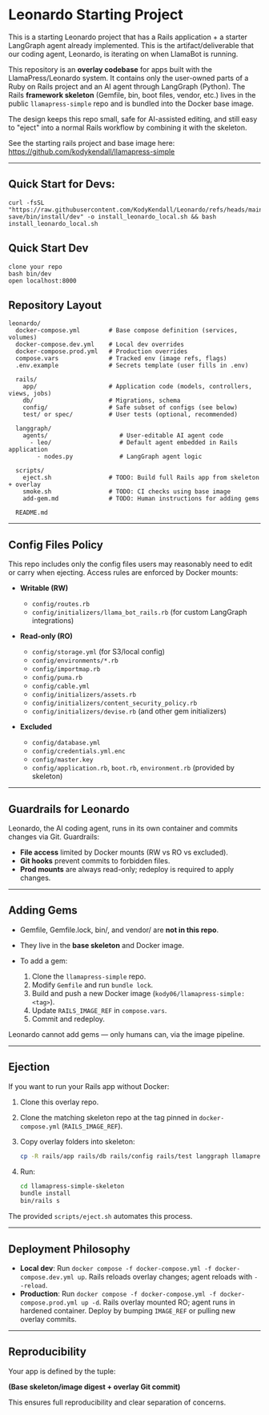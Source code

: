 # Leonardo Starting Project

This is a starting Leonardo project that has a Rails application + a starter LangGraph agent already implemented. This is the artifact/deliverable that our coding agent, Leonardo, is iterating on when LlamaBot is running.

This repository is an **overlay codebase** for apps built with the LlamaPress/Leonardo system. It contains only the user-owned parts of a Ruby on Rails project and an AI agent through LangGraph (Python). The Rails **framework skeleton** (Gemfile, bin, boot files, vendor, etc.) lives in the public `llamapress-simple` repo and is bundled into the Docker base image.

The design keeps this repo small, safe for AI-assisted editing, and still easy to "eject" into a normal Rails workflow by combining it with the skeleton.

See the starting rails project and base image here: https://github.com/kodykendall/llamapress-simple

---

## Quick Start for Devs:  
```
curl -fsSL "https://raw.githubusercontent.com/KodyKendall/Leonardo/refs/heads/main-save/bin/install/dev" -o install_leonardo_local.sh && bash install_leonardo_local.sh
```

## Quick Start Dev
```
clone your repo
bash bin/dev
open localhost:8000
```

## Repository Layout
```
leonardo/
  docker-compose.yml        # Base compose definition (services, volumes)
  docker-compose.dev.yml    # Local dev overrides
  docker-compose.prod.yml   # Production overrides
  compose.vars              # Tracked env (image refs, flags)
  .env.example              # Secrets template (user fills in .env)

  rails/
    app/                    # Application code (models, controllers, views, jobs)
    db/                     # Migrations, schema
    config/                 # Safe subset of configs (see below)
    test/ or spec/          # User tests (optional, recommended)

  langgraph/
    agents/                    # User-editable AI agent code
      - leo/                   # Default agent embedded in Rails application 
        - nodes.py             # LangGraph agent logic

  scripts/
    eject.sh                # TODO: Build full Rails app from skeleton + overlay
    smoke.sh                # TODO: CI checks using base image
    add-gem.md              # TODO: Human instructions for adding gems

  README.md
```

---

## Config Files Policy

This repo includes only the config files users may reasonably need to edit or carry when ejecting. Access rules are enforced by Docker mounts:

* **Writable (RW)**

  * `config/routes.rb`
  * `config/initializers/llama_bot_rails.rb` (for custom LangGraph integrations)

* **Read-only (RO)**

  * `config/storage.yml` (for S3/local config)
  * `config/environments/*.rb`
  * `config/importmap.rb`
  * `config/puma.rb`
  * `config/cable.yml`
  * `config/initializers/assets.rb`
  * `config/initializers/content_security_policy.rb`
  * `config/initializers/devise.rb` (and other gem initializers)

* **Excluded**

  * `config/database.yml`
  * `config/credentials.yml.enc`
  * `config/master.key`
  * `config/application.rb`, `boot.rb`, `environment.rb` (provided by skeleton)

---

## Guardrails for Leonardo

Leonardo, the AI coding agent, runs in its own container and commits changes via Git. Guardrails:

* **File access** limited by Docker mounts (RW vs RO vs excluded).
* **Git hooks** prevent commits to forbidden files.
* **Prod mounts** are always read-only; redeploy is required to apply changes.

---

## Adding Gems

* Gemfile, Gemfile.lock, bin/, and vendor/ are **not in this repo**.
* They live in the **base skeleton** and Docker image.
* To add a gem:

  1. Clone the `llamapress-simple` repo.
  2. Modify `Gemfile` and run `bundle lock`.
  3. Build and push a new Docker image (`kody06/llamapress-simple:<tag>`).
  4. Update `RAILS_IMAGE_REF` in `compose.vars`.
  5. Commit and redeploy.

Leonardo cannot add gems — only humans can, via the image pipeline.

---

## Ejection

If you want to run your Rails app without Docker:

1. Clone this overlay repo.
2. Clone the matching skeleton repo at the tag pinned in `docker-compose.yml` (`RAILS_IMAGE_REF`).
3. Copy overlay folders into skeleton:

   ```bash
   cp -R rails/app rails/db rails/config rails/test langgraph llamapress-simple/
   ```
4. Run:

   ```bash
   cd llamapress-simple-skeleton
   bundle install
   bin/rails s
   ```

The provided `scripts/eject.sh` automates this process.

---

## Deployment Philosophy

* **Local dev**: Run `docker compose -f docker-compose.yml -f docker-compose.dev.yml up`. Rails reloads overlay changes; agent reloads with `--reload`.
* **Production**: Run `docker compose -f docker-compose.yml -f docker-compose.prod.yml up -d`. Rails overlay mounted RO; agent runs in hardened container. Deploy by bumping `IMAGE_REF` or pulling new overlay commits.

---

## Reproducibility

Your app is defined by the tuple:

**(Base skeleton/image digest + overlay Git commit)**

This ensures full reproducibility and clear separation of concerns.
